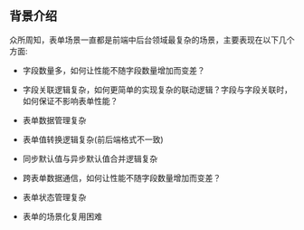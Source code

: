 
## 背景介绍

众所周知，表单场景一直都是前端中后台领域最复杂的场景，主要表现在以下几个方面:

- 字段数量多，如何让性能不随字段数量增加而变差？

- 字段关联逻辑复杂，如何更简单的实现复杂的联动逻辑？字段与字段关联时，如何保证不影响表单性能？

- 表单数据管理复杂

- 表单值转换逻辑复杂(前后端格式不一致)

- 同步默认值与异步默认值合并逻辑复杂

- 跨表单数据通信，如何让性能不随字段数量增加而变差？

- 表单状态管理复杂

- 表单的场景化复用困难